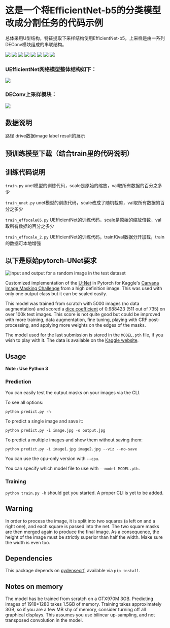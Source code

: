 # 这是一个将EfficientNet-b5的分类模型改成分割任务的代码示例

   总体采用U型结构，特征提取下采样结构使用EfficientNet-b5，上采样是由一系列DEConv模块组成的串联结构。

![](./pic/01_test.jpg) ![](./pic/02_test.jpg) ![](./pic/03_test.jpg) ![](./pic/04_test.jpg)
![](./pic/01_test.png) ![](./pic/02_test.png) ![](./pic/03_test.png) ![](./pic/04_test.png)

### UEfficientNet网络模型整体结构如下：
![](./pic/UEfficientNet.png)

### DEConv上采样模块：
![](./pic/deconv.png)

## 数据说明
路径
drive数据image label result的展示



## 预训练模型下载（结合train里的代码说明）


## 训练代码说明

   `train.py` unet模型的训练代码，scale是原始的缩放，val取所有数据的百分之多少

   `train_unet.py`  unet模型的训练代码，scale改成了随机裁剪，val取所有数据的百分之多少

   `train_effscale05.py`  UEfficientNet的训练代码，scale是原始的缩放倍数，val取所有数据的百分之多少

   `train_effscale_2.py` UEfficientNet的训练代码，train和val数据分开加载，train的数据可本地增强

## 以下是原始pytorch-UNet要求
![input and output for a random image in the test dataset](https://framapic.org/OcE8HlU6me61/KNTt8GFQzxDR.png)


Customized implementation of the [U-Net](https://arxiv.org/pdf/1505.04597.pdf) in Pytorch for Kaggle's [Carvana Image Masking Challenge](https://www.kaggle.com/c/carvana-image-masking-challenge) from a high definition image. This was used with only one output class but it can be scaled easily.

This model was trained from scratch with 5000 images (no data augmentation) and scored a [dice coefficient](https://en.wikipedia.org/wiki/S%C3%B8rensen%E2%80%93Dice_coefficient) of 0.988423 (511 out of 735) on over 100k test images. This score is not quite good but could be improved with more training, data augmentation, fine tuning, playing with CRF post-processing, and applying more weights on the edges of the masks.

The model used for the last submission is stored in the `MODEL.pth` file, if you wish to play with it. The data is available on the [Kaggle website](https://www.kaggle.com/c/carvana-image-masking-challenge/data).

## Usage
**Note : Use Python 3**
### Prediction

You can easily test the output masks on your images via the CLI.

To see all options:

`python predict.py -h`

To predict a single image and save it:

`python predict.py -i image.jpg -o output.jpg`

To predict a multiple images and show them without saving them:

`python predict.py -i image1.jpg image2.jpg --viz --no-save`

You can use the cpu-only version with `--cpu`.

You can specify which model file to use with `--model MODEL.pth`.

### Training

`python train.py -h` should get you started. A proper CLI is yet to be added.
## Warning
In order to process the image, it is split into two squares (a left on and a right one), and each square is passed into the net. The two square masks are then merged again to produce the final image. As a consequence, the height of the image must be strictly superior than half the width. Make sure the width is even too.

## Dependencies
This package depends on [pydensecrf](https://github.com/lucasb-eyer/pydensecrf), available via `pip install`.

## Notes on memory

The model has be trained from scratch on a GTX970M 3GB.
Predicting images of 1918*1280 takes 1.5GB of memory.
Training takes approximately 3GB, so if you are a few MB shy of memory, consider turning off all graphical displays.
This assumes you use bilinear up-sampling, and not transposed convolution in the model.
